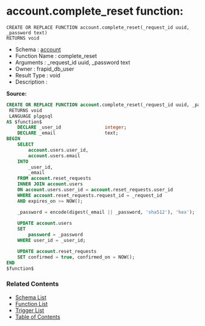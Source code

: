 # account.complete_reset function:

```plpgsql
CREATE OR REPLACE FUNCTION account.complete_reset(_request_id uuid, _password text)
RETURNS void
```
* Schema : [account](../../schemas/account.md)
* Function Name : complete_reset
* Arguments : _request_id uuid, _password text
* Owner : frapid_db_user
* Result Type : void
* Description : 


**Source:**
```sql
CREATE OR REPLACE FUNCTION account.complete_reset(_request_id uuid, _password text)
 RETURNS void
 LANGUAGE plpgsql
AS $function$
    DECLARE _user_id                integer;
    DECLARE _email                  text;
BEGIN
    SELECT
        account.users.user_id,
        account.users.email
    INTO
        _user_id,
        _email
    FROM account.reset_requests
    INNER JOIN account.users
    ON account.users.user_id = account.reset_requests.user_id
    WHERE account.reset_requests.request_id = _request_id
    AND expires_on >= NOW();

    _password = encode(digest(_email || _password, 'sha512'), 'hex');
    
    UPDATE account.users
    SET
        password = _password
    WHERE user_id = _user_id;

    UPDATE account.reset_requests
    SET confirmed = true, confirmed_on = NOW();
END
$function$

```

### Related Contents
* [Schema List](../../schemas.md)
* [Function List](../../functions.md)
* [Trigger List](../../triggers.md)
* [Table of Contents](../../README.md)

